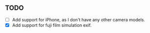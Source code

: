 ## TODO
- [ ] Add support for iPhone, as I don't have any other camera models.
- [x] Add support for fuji film simulation exif.
